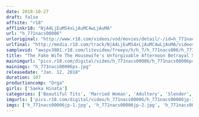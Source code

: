 ```yaml
---
date: 2018-10-27
draft: false
affsite: "r18"
afflinkr18: "NjA4LjEuMS4xLjAuMC4wLjAuMA"
url: "h_771nacs00006"
urloriginal: "http://www.r18.com/videos/vod/movies/detail/-/id=h_771nacs00006"
urlfinal: "http://media.r18.com/track/NjA4LjEuMS4xLjAuMC4wLjAuMA/videos/vod/movies/detail/-/id=h_771nacs00006"
samplevid: "awspv3001.r18.com/litevideo/freepv/h/h_7/h_771nacs006/h_771nacs006_dmb_w.mp4"
title: "The Fake Wife The Housewife's Unforgivable Afternoon Betrayal Saeka Hinata"
mainimgurl: "pics.r18.com/digital/video/h_771nacs00006/h_771nacs00006ps.jpg"
mainimgs: "h_771nacs00006ps.jpg"
releasedate: "Jan. 12, 2018"
duration: 107
productioncomp: "Orga"
girls: ['Saeka Hinata']
categories: ['Beautiful Tits', 'Married Woman', 'Adultery', 'Slender', 'Featured Actress', 'Drama', 'Hi-Def']
imgurls: ['pics.r18.com/digital/video/h_771nacs00006/h_771nacs00006jp-1.jpg', 'pics.r18.com/digital/video/h_771nacs00006/h_771nacs00006jp-2.jpg', 'pics.r18.com/digital/video/h_771nacs00006/h_771nacs00006jp-3.jpg', 'pics.r18.com/digital/video/h_771nacs00006/h_771nacs00006jp-4.jpg', 'pics.r18.com/digital/video/h_771nacs00006/h_771nacs00006jp-5.jpg', 'pics.r18.com/digital/video/h_771nacs00006/h_771nacs00006jp-6.jpg', 'pics.r18.com/digital/video/h_771nacs00006/h_771nacs00006jp-7.jpg', 'pics.r18.com/digital/video/h_771nacs00006/h_771nacs00006jp-8.jpg', 'pics.r18.com/digital/video/h_771nacs00006/h_771nacs00006jp-9.jpg', 'pics.r18.com/digital/video/h_771nacs00006/h_771nacs00006jp-10.jpg', 'pics.r18.com/digital/video/h_771nacs00006/h_771nacs00006jp-11.jpg', 'pics.r18.com/digital/video/h_771nacs00006/h_771nacs00006jp-12.jpg', 'pics.r18.com/digital/video/h_771nacs00006/h_771nacs00006jp-13.jpg', 'pics.r18.com/digital/video/h_771nacs00006/h_771nacs00006jp-14.jpg', 'pics.r18.com/digital/video/h_771nacs00006/h_771nacs00006jp-15.jpg', 'pics.r18.com/digital/video/h_771nacs00006/h_771nacs00006jp-16.jpg', 'pics.r18.com/digital/video/h_771nacs00006/h_771nacs00006jp-17.jpg', 'pics.r18.com/digital/video/h_771nacs00006/h_771nacs00006jp-18.jpg', 'pics.r18.com/digital/video/h_771nacs00006/h_771nacs00006jp-19.jpg', 'pics.r18.com/digital/video/h_771nacs00006/h_771nacs00006jp-20.jpg']
imgs: ['h_771nacs00006jp-1.jpg', 'h_771nacs00006jp-2.jpg', 'h_771nacs00006jp-3.jpg', 'h_771nacs00006jp-4.jpg', 'h_771nacs00006jp-5.jpg', 'h_771nacs00006jp-6.jpg', 'h_771nacs00006jp-7.jpg', 'h_771nacs00006jp-8.jpg', 'h_771nacs00006jp-9.jpg', 'h_771nacs00006jp-10.jpg', 'h_771nacs00006jp-11.jpg', 'h_771nacs00006jp-12.jpg', 'h_771nacs00006jp-13.jpg', 'h_771nacs00006jp-14.jpg', 'h_771nacs00006jp-15.jpg', 'h_771nacs00006jp-16.jpg', 'h_771nacs00006jp-17.jpg', 'h_771nacs00006jp-18.jpg', 'h_771nacs00006jp-19.jpg', 'h_771nacs00006jp-20.jpg']
---
```

